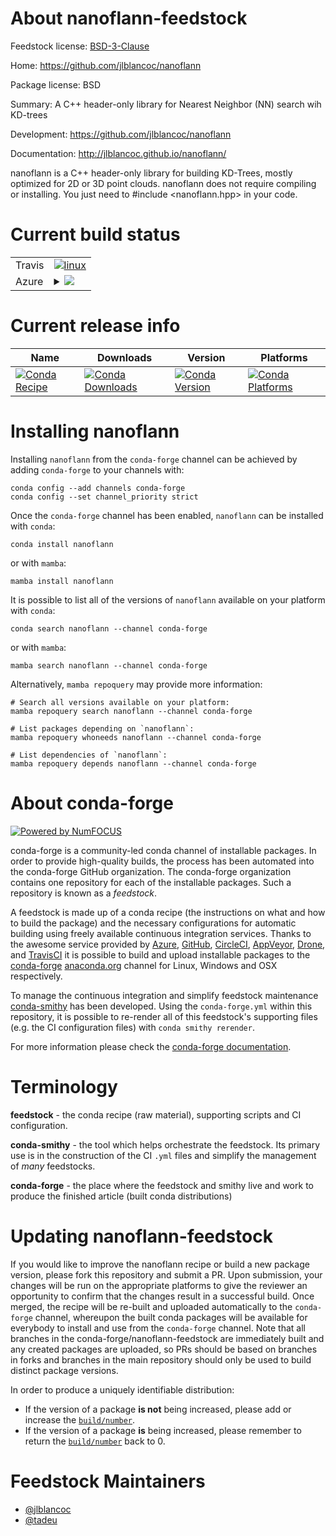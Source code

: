 About nanoflann-feedstock
=========================

Feedstock license: [BSD-3-Clause](https://github.com/conda-forge/nanoflann-feedstock/blob/main/LICENSE.txt)

Home: https://github.com/jlblancoc/nanoflann

Package license: BSD

Summary: A C++ header-only library for Nearest Neighbor (NN) search wih KD-trees

Development: https://github.com/jlblancoc/nanoflann

Documentation: http://jlblancoc.github.io/nanoflann/

nanoflann is a C++ header-only library for building KD-Trees, mostly optimized
for 2D or 3D point clouds. nanoflann does not require compiling or installing.
You just need to #include <nanoflann.hpp> in your code.


Current build status
====================


<table><tr>
    <td>Travis</td>
    <td>
      <a href="https://app.travis-ci.com/conda-forge/nanoflann-feedstock">
        <img alt="linux" src="https://img.shields.io/travis/com/conda-forge/nanoflann-feedstock/main.svg?label=Linux">
      </a>
    </td>
  </tr>
    
  <tr>
    <td>Azure</td>
    <td>
      <details>
        <summary>
          <a href="https://dev.azure.com/conda-forge/feedstock-builds/_build/latest?definitionId=4043&branchName=main">
            <img src="https://dev.azure.com/conda-forge/feedstock-builds/_apis/build/status/nanoflann-feedstock?branchName=main">
          </a>
        </summary>
        <table>
          <thead><tr><th>Variant</th><th>Status</th></tr></thead>
          <tbody><tr>
              <td>linux_64</td>
              <td>
                <a href="https://dev.azure.com/conda-forge/feedstock-builds/_build/latest?definitionId=4043&branchName=main">
                  <img src="https://dev.azure.com/conda-forge/feedstock-builds/_apis/build/status/nanoflann-feedstock?branchName=main&jobName=linux&configuration=linux%20linux_64_" alt="variant">
                </a>
              </td>
            </tr><tr>
              <td>linux_aarch64</td>
              <td>
                <a href="https://dev.azure.com/conda-forge/feedstock-builds/_build/latest?definitionId=4043&branchName=main">
                  <img src="https://dev.azure.com/conda-forge/feedstock-builds/_apis/build/status/nanoflann-feedstock?branchName=main&jobName=linux&configuration=linux%20linux_aarch64_" alt="variant">
                </a>
              </td>
            </tr><tr>
              <td>osx_64</td>
              <td>
                <a href="https://dev.azure.com/conda-forge/feedstock-builds/_build/latest?definitionId=4043&branchName=main">
                  <img src="https://dev.azure.com/conda-forge/feedstock-builds/_apis/build/status/nanoflann-feedstock?branchName=main&jobName=osx&configuration=osx%20osx_64_" alt="variant">
                </a>
              </td>
            </tr><tr>
              <td>osx_arm64</td>
              <td>
                <a href="https://dev.azure.com/conda-forge/feedstock-builds/_build/latest?definitionId=4043&branchName=main">
                  <img src="https://dev.azure.com/conda-forge/feedstock-builds/_apis/build/status/nanoflann-feedstock?branchName=main&jobName=osx&configuration=osx%20osx_arm64_" alt="variant">
                </a>
              </td>
            </tr><tr>
              <td>win_64</td>
              <td>
                <a href="https://dev.azure.com/conda-forge/feedstock-builds/_build/latest?definitionId=4043&branchName=main">
                  <img src="https://dev.azure.com/conda-forge/feedstock-builds/_apis/build/status/nanoflann-feedstock?branchName=main&jobName=win&configuration=win%20win_64_" alt="variant">
                </a>
              </td>
            </tr>
          </tbody>
        </table>
      </details>
    </td>
  </tr>
</table>

Current release info
====================

| Name | Downloads | Version | Platforms |
| --- | --- | --- | --- |
| [![Conda Recipe](https://img.shields.io/badge/recipe-nanoflann-green.svg)](https://anaconda.org/conda-forge/nanoflann) | [![Conda Downloads](https://img.shields.io/conda/dn/conda-forge/nanoflann.svg)](https://anaconda.org/conda-forge/nanoflann) | [![Conda Version](https://img.shields.io/conda/vn/conda-forge/nanoflann.svg)](https://anaconda.org/conda-forge/nanoflann) | [![Conda Platforms](https://img.shields.io/conda/pn/conda-forge/nanoflann.svg)](https://anaconda.org/conda-forge/nanoflann) |

Installing nanoflann
====================

Installing `nanoflann` from the `conda-forge` channel can be achieved by adding `conda-forge` to your channels with:

```
conda config --add channels conda-forge
conda config --set channel_priority strict
```

Once the `conda-forge` channel has been enabled, `nanoflann` can be installed with `conda`:

```
conda install nanoflann
```

or with `mamba`:

```
mamba install nanoflann
```

It is possible to list all of the versions of `nanoflann` available on your platform with `conda`:

```
conda search nanoflann --channel conda-forge
```

or with `mamba`:

```
mamba search nanoflann --channel conda-forge
```

Alternatively, `mamba repoquery` may provide more information:

```
# Search all versions available on your platform:
mamba repoquery search nanoflann --channel conda-forge

# List packages depending on `nanoflann`:
mamba repoquery whoneeds nanoflann --channel conda-forge

# List dependencies of `nanoflann`:
mamba repoquery depends nanoflann --channel conda-forge
```


About conda-forge
=================

[![Powered by
NumFOCUS](https://img.shields.io/badge/powered%20by-NumFOCUS-orange.svg?style=flat&colorA=E1523D&colorB=007D8A)](https://numfocus.org)

conda-forge is a community-led conda channel of installable packages.
In order to provide high-quality builds, the process has been automated into the
conda-forge GitHub organization. The conda-forge organization contains one repository
for each of the installable packages. Such a repository is known as a *feedstock*.

A feedstock is made up of a conda recipe (the instructions on what and how to build
the package) and the necessary configurations for automatic building using freely
available continuous integration services. Thanks to the awesome service provided by
[Azure](https://azure.microsoft.com/en-us/services/devops/), [GitHub](https://github.com/),
[CircleCI](https://circleci.com/), [AppVeyor](https://www.appveyor.com/),
[Drone](https://cloud.drone.io/welcome), and [TravisCI](https://travis-ci.com/)
it is possible to build and upload installable packages to the
[conda-forge](https://anaconda.org/conda-forge) [anaconda.org](https://anaconda.org/)
channel for Linux, Windows and OSX respectively.

To manage the continuous integration and simplify feedstock maintenance
[conda-smithy](https://github.com/conda-forge/conda-smithy) has been developed.
Using the ``conda-forge.yml`` within this repository, it is possible to re-render all of
this feedstock's supporting files (e.g. the CI configuration files) with ``conda smithy rerender``.

For more information please check the [conda-forge documentation](https://conda-forge.org/docs/).

Terminology
===========

**feedstock** - the conda recipe (raw material), supporting scripts and CI configuration.

**conda-smithy** - the tool which helps orchestrate the feedstock.
                   Its primary use is in the construction of the CI ``.yml`` files
                   and simplify the management of *many* feedstocks.

**conda-forge** - the place where the feedstock and smithy live and work to
                  produce the finished article (built conda distributions)


Updating nanoflann-feedstock
============================

If you would like to improve the nanoflann recipe or build a new
package version, please fork this repository and submit a PR. Upon submission,
your changes will be run on the appropriate platforms to give the reviewer an
opportunity to confirm that the changes result in a successful build. Once
merged, the recipe will be re-built and uploaded automatically to the
`conda-forge` channel, whereupon the built conda packages will be available for
everybody to install and use from the `conda-forge` channel.
Note that all branches in the conda-forge/nanoflann-feedstock are
immediately built and any created packages are uploaded, so PRs should be based
on branches in forks and branches in the main repository should only be used to
build distinct package versions.

In order to produce a uniquely identifiable distribution:
 * If the version of a package **is not** being increased, please add or increase
   the [``build/number``](https://docs.conda.io/projects/conda-build/en/latest/resources/define-metadata.html#build-number-and-string).
 * If the version of a package **is** being increased, please remember to return
   the [``build/number``](https://docs.conda.io/projects/conda-build/en/latest/resources/define-metadata.html#build-number-and-string)
   back to 0.

Feedstock Maintainers
=====================

* [@jlblancoc](https://github.com/jlblancoc/)
* [@tadeu](https://github.com/tadeu/)

